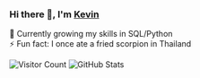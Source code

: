 ### Hi there 👋, I'm <a href="https://kapoolay.github.io/" target="_blank">Kevin</a>

🌱 Currently growing my skills in SQL/Python<br>
⚡ Fun fact: I once ate a fried scorpion in Thailand

![Visitor Count](https://visitor-badge.laobi.icu/badge?page_id=kapoolay.kapoolay)
![GitHub Stats](https://github-readme-stats.vercel.app/api?username=kapoolay)

<!--
**kapoolay/kapoolay** is a ✨ _special_ ✨ repository because its `README.md` (this file) appears on your GitHub profile.

Here are some ideas to get you started:

- 🔭 I’m currently working on ...
- 🌱 I’m currently learning ...
- 👯 I’m looking to collaborate on ...
- 🤔 I’m looking for help with ...
- 💬 Ask me about ...
- 📫 How to reach me: ...
- 😄 Pronouns: ...
- ⚡ Fun fact: ...
testing with GitHub email

-->
